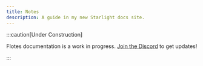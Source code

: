 ```yaml
---
title: Notes
description: A guide in my new Starlight docs site.
---
```



:::caution[Under Construction]

Flotes documentation is a work in progress. 
[Join the Discord](https://discord.com/invite/qKaKeGT8sZ) to get updates!

:::
